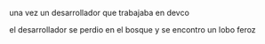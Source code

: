 una vez un desarrollador que trabajaba en devco

el desarrollador se perdio en el bosque y se encontro un lobo feroz 
